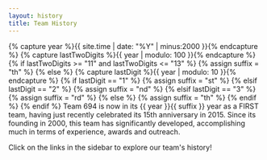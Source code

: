 ```yaml
---
layout: history
title: Team History
---
```

{% capture year %}{{ site.time | date: "%Y" | minus:2000 }}{% endcapture %}
{% capture lastTwoDigits %}{{ year | modulo: 100 }}{% endcapture %}
{% if lastTwoDigits >= "11" and lastTwoDigits <= "13" %}
    {% assign suffix = "th" %}
{% else %}
    {% capture lastDigit %}{{ year | modulo: 10 }}{% endcapture %}
    {% if lastDigit == "1" %}
        {% assign suffix = "st" %}
    {% elsif lastDigit == "2" %}
        {% assign suffix = "nd" %}
    {% elsif lastDigit == "3" %}
        {% assign suffix = "rd" %}
    {% else %}
        {% assign suffix = "th" %}
    {% endif %}
{% endif %}
Team 694 is now in its {{ year }}{{ suffix }} year as a FIRST team, having just recently celebrated its 15th anniversary in 2015. Since its founding in 2000, this team has significantly developed, accomplishing much in terms of experience, awards and outreach.

Click on the links in the sidebar to explore our team's history!